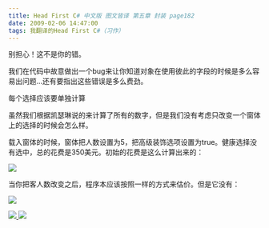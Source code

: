 ```yaml
---
title: Head First C# 中文版 图文皆译 第五章 封装 page182
date: 2009-02-06 14:47:00
tags: 我翻译的Head First C#（习作）
---
```

别担心！这不是你的错。

我们在代码中故意做出一个bug来让你知道对象在使用彼此的字段的时候是多么容易出问题...还有要指出这些错误是多么费劲。

每个选择应该要单独计算

虽然我们根据凯瑟琳说的来计算了所有的数字，但是我们没有考虑只改变一个窗体上的选择的时候会怎么样。

载入窗体的时候，窗体把人数设置为5，把高级装饰选项设置为true。健康选择没有选中，总的花费是350美元。初始的花费是这么计算出来的：

![](https://p-blog.csdn.net/images/p_blog_csdn_net/cuipengfei1/EntryImages/20090206/%E6%88%AA%E5%9B%BE00.jpg)

当你把客人数改变之后，程序本应该按照一样的方式来估价。但是它没有：

![](https://p-blog.csdn.net/images/p_blog_csdn_net/cuipengfei1/EntryImages/20090206/%E6%88%AA%E5%9B%BE01.jpg)



[ ![](https://profile.csdnimg.cn/5/2/5/3_cuipengfei1)
![](https://g.csdnimg.cn/static/user-reg-year/1x/11.png)
](https://blog.csdn.net/cuipengfei1)





